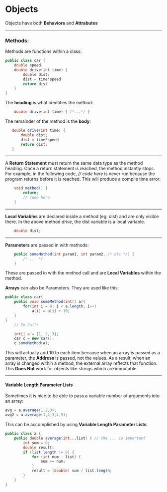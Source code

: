 # Objects

Objects have both **Behaviors** and **Attrabutes**

---

### Methods:

Methods are functions within a class:

```java
public class car {
    double speed;
    double drive(int time) {
        double dist;
        dist = time*speed
        return dist
    }
}
```

The **heading** is what identities the method:
```java
    double drive(int time) { /*...*/ }
```

The remainder of the method is the **body**:
 ```java
    double drive(int time) {
        double dist;
        dist = time*speed
        return dist;
    }
```

----
A **Return Statement** must return the same data type as the method heading. Once a return statement is reached, the method instantly stops. For example, in the following code, *// code here* is never run because the program returns before it is reached. This will produce a compile time error:

```java
    void method() {
        return;
        // code here
    }
```

---
**Local Variables** are declared inside a method (eg. dist) and are only visible there. In the above method *drive*, the dist variable is a local variable.
```java
    double dist;
```
----
**Parameters** are passed in with methods:
```java
    public someMethod(int param1, int param2, /* etc */) {
        /* ... */
    }
```
These are passed in with the method call and are **Local Variables** within the method. 

**Arrays** can also be Parameters. They are used like this:
```java
public class car{
    public void someMethod(int[] a){
        for(int i = 0; i < a.length; i++)
            a[i] = a[i] + 10;
    }
}
    // To Call:

    int[] a = {1, 2, 3};
    car c = new car();
    c.someMethod(a);
```

This will actually add 10 to each item because when an array is passed as a parameter, the **Address** is passed, not the values. As a result, when an array is changed within a method, the external array reflects that function. This **Does Not** work for objects like strings which are immutable.

-----

#### Variable Length Parameter Lists

Sometimes it is nice to be able to pass a variable number of arguments into an array:
```java
avg = a.average(1,2,3);
avg2 = a.average(1,2,3,4,5);
```

This can be accomplished by using **Variable Length Parameter Lists**:

```java
public class a {
    public double average(int...list) { // the ... is important
        int sum = 0;
        double result;
        if (list.length != 0) { 
            for (int num : list) {
                sum += num;
            }
            result = (double) sum / list.length;
        }
    }
}
```
